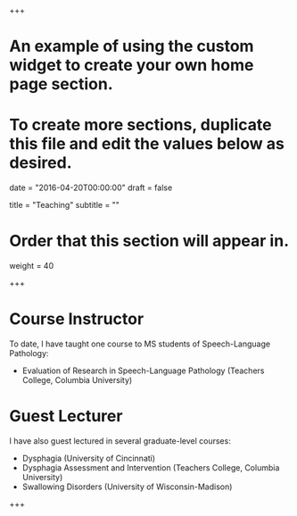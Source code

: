 +++
# An example of using the custom widget to create your own home page section.
# To create more sections, duplicate this file and edit the values below as desired.

date = "2016-04-20T00:00:00"
draft = false

title = "Teaching"
subtitle = ""

# Order that this section will appear in.
weight = 40

+++

# Course Instructor
To date, I have taught one course to MS students of Speech-Language Pathology:

- Evaluation of Research in Speech-Language Pathology (Teachers College, Columbia University)

# Guest Lecturer
I have also guest lectured in several graduate-level courses:

- Dysphagia (University of Cincinnati)
- Dysphagia Assessment and Intervention (Teachers College, Columbia University)
- Swallowing Disorders (University of Wisconsin-Madison)

+++
